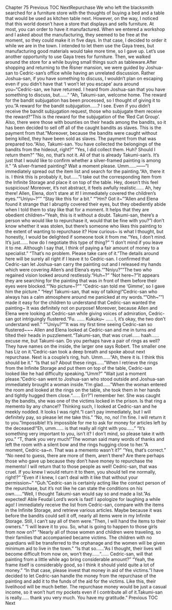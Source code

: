 Chapter 75 Previous TOC NextRepurchase We who left the blacksmith searched for a furniture store with the thoughts of buying a bed and a table that would be used as kitchen table next. However, on the way, I noticed that this world doesn’t have a store that displays and sells furniture. At most, you can order to have it manufactured. When we entered a workshop and I asked about the manufacturing, they seemed to be free at the moment, so they could make it in five days. In that case, I decided to order it while we are in the town. I intended to let them use the Gaya trees, but manufacturing good materials would take more time, so I gave up. Let’s use another opportunity to use Gaya trees for furniture. Then, we walked around the store for a while buying small things such as tableware.After shopping and returning to the Risner mansion, we were guided by Joshua-san to Cedric-san’s office while having an unrelated discussion. Rather Joshua-san, if you have something to discuss, I wouldn’t plan on escaping even if you didn’t have that ‘I won’t let you escape’ aura around you~“Cedric-san, we have returned. I heard from Joshua-san that you have something to discuss, but……” “Ah, Takumi-san, welcome home. The reward for the bandit subjugation has been processed, so I thought of giving it to you.”A reward for the bandit subjugation……? I see. Even if you didn’t receive the bandit subjugation request, those who subjugate them receive the reward?“This is the reward for the subjugation of the ‘Red Cat Group’. Also, there were those with bounties on their heads among the bandits, so it has been decided to sell off all of the caught bandits as slaves. This is the payment from that.”Moreover, because the bandits were caught without being killed, they have been sold as slaves. The payment from that was prepared too.“Also, Takumi-san. You have collected the belongings of the bandits from the hideout, right?” “Yes, I did collect them. Huh? Should I return them?” “No, no, that’s not it. All of that is already Takumi-san’s. It’s just that I would like to confirm whether a silver-framed painting is among it.” “A silver-framed painting? Wait a moment please. Umm……――”I immediately spread out the item list and search for the painting.“Ah, there it is. I think this is probably it, but……”I take out the corresponding item from the Infinite Storage and place it on top of the table. Hey, doesn’t this feel suspicious! Moreover, it’s not abstract, it feels awfully realistic…… Ah, hey there! Allen, Elena, don’t stare at it! I immediately covered the children’s eyes.“”Uniyu~?”” “Stay like this for a bit.” “”Hm? Got it~””Allen and Elena found it strange that I abruptly covered their eyes, but they obediently abide when I told them to stay like that for a moment. It helps that they are obedient children~“Yeah, this is it without a doubt. Takumi-san, there’s a person who would like to repurchase it, would that be fine with you?”I don’t know whether it was stolen, but there’s someone who likes this painting to the extent of wanting to repurchase it? How curious~ is what I thought, but honestly, I would be delighted if someone took it from me.“Yes, I don’t mind. It’s just…… how do I negotiate this type of thing?” “I don’t mind if you leave it to me. Although I say that, I think of paying a fair amount of money to a specialist.” “That’s no problem. Please take care of it.”The details around here will be surely all right if I leave it to Cedric-san. I confirmed that Cedric-san let Joshua-san carry the painting out and I released my hands which were covering Allen’s and Elena’s eyes.“”Nniyu?””The two who regained vision looked around restlessly.“Huh~?” “Not here~?”It appears they are searching for the painting that was in front of them before their eyes were blocked.“”No picture~?”” “Cedric-san told me ‘Gimme’, so I gave him the picture.” “Hey! Takumi-san, that way of talking!”Cedric-san who always has a calm atmosphere around me panicked at my words.“”Ohh~””I made it easy for the children to understand that Cedric-san wanted the painting~ It was definitely not on purpose! Moreover, because Allen and Elena were looking at Cedric-san while giving voices of admiration, Cedric-san got intriguingly flustered.“Fu. …… Kukuku~ …… I, it’s okay, the two don’t understand well.” “”Uniyu?””It was my first time seeing Cedric-san so flustered~~~ Allen and Elena looked at Cedric-san and me in turns and tilted their heads in puzzlement.“Takumi-san, that was cruel…… haah…… excuse me, but Takumi-san. Do you perhaps have a pair of rings as well? They have names on the inside, the larger one says Robert. The smaller one has Liz on it.”Cedric-san took a deep breath and spoke about next repurchase. Next is a couple’s ring, huh. Umm……“Ah, there it is. I think this should be it.” “Is that so? About these rings……”When I retrieve the rings from the Infinite Storage and put them on top of the table, Cedric-san looked like he had difficulty speaking.“Umm?” “Wait just a moment please.”Cedric-san went to Joshua-san who stood outside and Joshua-san immediately brought a woman inside.“I’m glad……”When the woman entered the room and looked at the rings on the table, she took them in her hands and tightly hugged them close.“…… Err?”I remember her. She was caught by the bandits, she was one of the victims locked in the prison. Is that ring a memento by any chance!? Thinking such, I looked at Cedric-san and he meekly nodded. It looks I was right.“I can’t pay immediately, but I will definitely pay, so please let me take this.” “No, no, no! I’m fine. I will return it to you.”Impossible! It’s impossible for me to ask for money for articles left by the deceased!“Eh, umm…… is that really all right with you……” “It’s something very important to you, isn’t it? I don’t mind, so please take it with you.” “T, thank you very much!”The woman said many words of thanks and left the room with a silent bow and the rings hugging close to her.“A moment, Cedric-sa~n. That was a memento wasn’t it?” “Yes, that’s correct.” “No need to guess, there are more of them, aren’t there? Are there perhaps those who gave up because they don’t have money to repurchase the memento! I will return that to those people as well! Cedric-san, that was cruel. If you knew I would return it to them, you should tell me normally, right!?” “Even if I knew, I can’t deal with it like that without your permission~” “Guh.”Cedric-san is certainly acting like the contact person of the repurchase, but it’s not like he can state the conditions on his own……“Well, I thought Takumi-san would say so and made a list.”As expected! Able Feudal Lord’s work is fast! I apologize for laughing a while ago! I immediately receive the list from Cedric-san, compare with the items in the Infinite Storage, and retrieve various articles. Maybe because it was before the bandits could sell it off, nearly all items were in my Infinite Storage. Still, I can’t say all of them were.“Then, I will hand the items to their owners.” “I will leave it to you. So, what is going to happen to those girls from now on?” “Nearly all of those women and children were traveling, so their families that accompanied became victims. The children with no guardians will be transferred to the orphanage and the women will be given minimum aid to live in the town.” “Is that so……”As I thought, their lives will become difficult from now on, won’t they……“…… Cedric-san, will that painting from a little while ago bring considerable amount?” “Yeah, the frame itself is considerably good, so I think it should yield quite a lot of money.” “In that case, please invest that money in aid of the victims.”I have decided to let Cedric-san handle the money from the repurchase of the painting and add it to the funds of the aid for the victims. Like this, their livelihood will be much better. The repurchase money would be just a casual income, so it won’t hurt my pockets even if I contribute all of it.Takumi-san is really…… thank you very much. You have my gratitude.” Previous TOC Next